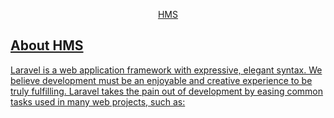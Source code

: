 <p align="center"><a href="https://ebenash.portfoliobox.io" target="_blank">HMS</p>


## About HMS

Laravel is a web application framework with expressive, elegant syntax. We believe development must be an enjoyable and creative experience to be truly fulfilling. Laravel takes the pain out of development by easing common tasks used in many web projects, such as:
